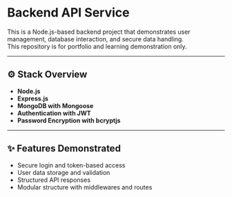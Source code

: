 # Backend API Service

This is a Node.js-based backend project that demonstrates user management, database interaction, and secure data handling.  
This repository is for portfolio and learning demonstration only.

---

## ⚙️ Stack Overview

- **Node.js**
- **Express.js**
- **MongoDB with Mongoose**
- **Authentication with JWT**
- **Password Encryption with bcryptjs**

---

## ✨ Features Demonstrated

- Secure login and token-based access
- User data storage and validation
- Structured API responses
- Modular structure with middlewares and routes
